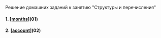 Решение домашних заданий к занятию "Структуры и перечисления"

#### 1. [[months](https://github.com/CollectionStars/origin/tree/main/Структуры%20и%20перечисления/months)](01)
#### 2. [[account](https://github.com/CollectionStars/origin/tree/main/Структуры%20и%20перечисления/account)](02)
